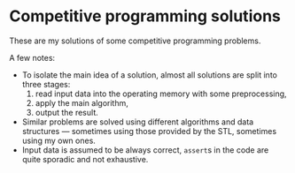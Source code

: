 # Competitive programming solutions

These are my solutions of some competitive programming problems.

A few notes:

* To isolate the main idea of a solution, almost all solutions are split into three stages:
	1. read input data into the operating memory with some preprocessing,
	2. apply the main algorithm,
	3. output the result.
* Similar problems are solved using different algorithms and data structures &mdash; sometimes using those provided by the STL, sometimes using my own ones.
* Input data is assumed to be always correct, `assert`s in the code are quite sporadic and not exhaustive.


